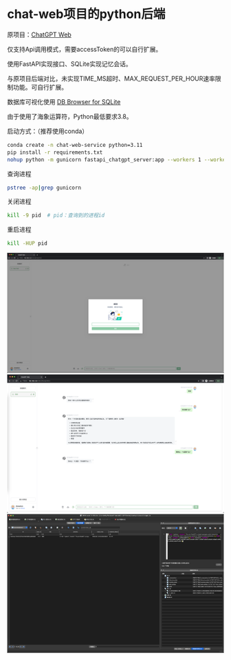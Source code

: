 # chat-web项目的python后端

原项目：[ChatGPT Web](https://github.com/Chanzhaoyu/chatgpt-web)

仅支持Api调用模式，需要accessToken的可以自行扩展。

使用FastAPI实现接口、SQLite实现记忆会话。

与原项目后端对比，未实现TIME_MS超时、MAX_REQUEST_PER_HOUR速率限制功能。可自行扩展。

数据库可视化使用 [DB Browser for SQLite](https://sqlitebrowser.org/dl/)

由于使用了海象运算符，Python最低要求3.8。  

启动方式：（推荐使用conda）  
```bash
conda create -n chat-web-service python=3.11
pip install -r requirements.txt
nohup python -m gunicorn fastapi_chatgpt_server:app --workers 1 --worker-class uvicorn.workers.UvicornWorker --bind 0.0.0.0:3002 >/dev/null 2>&1 &
```
查询进程
```bash
pstree -ap|grep gunicorn
```
关闭进程
```bash
kill -9 pid  # pid：查询到的进程id
```
重启进程
```bash
kill -HUP pid
```

![show](./assets/gpt2.png)
![show](./assets/gpt1.png)
![show](./assets/gpt3.png)

